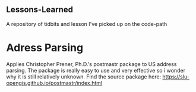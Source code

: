 ## Lessons-Learned
A repository of tidbits and lesson I've picked up on the code-path

# Adress Parsing
Applies Christopher Prener, Ph.D.'s postmastr package to US address parsing. The package is really easy to use and very effective so i wonder why it is still relatively unknown. Find the source package here: https://slu-opengis.github.io/postmastr/index.html


